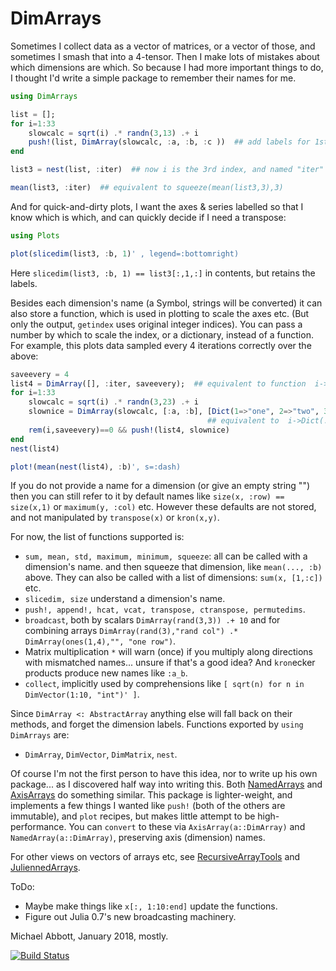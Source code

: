# DimArrays

Sometimes I collect data as a vector of matrices, or a vector of those, and sometimes I smash that into a 4-tensor.
Then I make lots of mistakes about which dimensions are which.
So because I had more important things to do, I thought I'd write a simple package to remember their names for me.

```julia
using DimArrays

list = [];
for i=1:33
    slowcalc = sqrt(i) .* randn(3,13) .+ i
    push!(list, DimArray(slowcalc, :a, :b, :c ))  ## add labels for 1st and 2nd dimensions  
end

list3 = nest(list, :iter)  ## now i is the 3rd index, and named "iter"

mean(list3, :iter)  ## equivalent to squeeze(mean(list3,3),3)
```

And for quick-and-dirty plots, I want the axes & series labelled
so that I know which is which, and can quickly decide if I need a transpose:
```julia
using Plots

plot(slicedim(list3, :b, 1)' , legend=:bottomright)
```
Here `slicedim(list3, :b, 1) == list3[:,1,:]` in contents, but retains the labels.

Besides each dimension's name (a Symbol, strings will be converted) it can also store a function,
which is used in plotting to scale the axes etc. (But only the output, `getindex` uses original integer indices).
You can pass a number by which to scale the index, or a dictionary, instead of a function.
For example, this plots data sampled every 4 iterations correctly over the above:
```julia
saveevery = 4
list4 = DimArray([], :iter, saveevery);  ## equivalent to function  i->4i
for i=1:33
    slowcalc = sqrt(i) .* randn(3,23) .+ i
    slownice = DimArray(slowcalc, [:a, :b], [Dict(1=>"one", 2=>"two", 3=>"three")], :stuff )
                                            ## equivalent to  i->Dict(...)[i]
    rem(i,saveevery)==0 && push!(list4, slownice)
end
nest(list4)

plot!(mean(nest(list4), :b)', s=:dash)
```
If you do not provide a name for a dimension (or give an empty string "") then you can still refer to it
by default names like `size(x, :row) == size(x,1)` or `maximum(y, :col)` etc. However these defaults are not stored,
and not manipulated by `transpose(x)` or `kron(x,y)`.

For now, the list of functions supported is:

* `sum, mean, std, maximum, minimum, squeeze`: all can be called with a dimension's name.
    and then squeeze that dimension, like `mean(..., :b)` above.
    They can also be called with a list of dimensions: `sum(x, [1,:c])` etc.
* `slicedim, size` understand a dimension's name.
* `push!, append!, hcat, vcat, transpose, ctranspose, permutedims`.
* `broadcast`, both by scalars `DimArray(rand(3,3)) .+ 10`
    and for combining arrays `DimArray(rand(3),"rand col") .* DimArray(ones(1,4),"", "one row")`.
* Matrix multiplication `*` will warn (once) if you multiply along directions with mismatched names...
    unsure if that's a good idea?
    And `kron`ecker products produce new names like `:a_b`.  
* `collect`, implicitly used by comprehensions like `[ sqrt(n) for n in DimVector(1:10, "int")' ]`.

Since `DimArray <: AbstractArray` anything else will fall back on their methods,
and forget the dimension labels. Functions exported by `using DimArrays` are:

* `DimArray`, `DimVector`, `DimMatrix`, `nest`.

Of course I'm not the first person to have this idea, nor to write up his own package...
as I discovered half way into writing this. Both [NamedArrays](https://github.com/davidavdav/NamedArrays.jl)
and [AxisArrays](https://github.com/JuliaArrays/AxisArrays.jl) do something similar.
This package is lighter-weight, and implements a few things I wanted like `push!` (both of the others are immutable),
and `plot` recipes, but makes little attempt to be high-performance.
You can `convert` to these via `AxisArray(a::DimArray)` and `NamedArray(a::DimArray)`, preserving axis (dimension) names.

For other views on vectors of arrays etc, see  [RecursiveArrayTools](https://github.com/JuliaDiffEq/RecursiveArrayTools.jl)
and [JuliennedArrays](https://github.com/bramtayl/JuliennedArrays.jl).

ToDo:
* Maybe make things like `x[:, 1:10:end]` update the functions.
* Figure out Julia 0.7's new broadcasting machinery.

Michael Abbott,
January 2018, mostly.


[![Build Status](https://travis-ci.org/mcabbott/DimArrays.jl.svg?branch=master)](https://travis-ci.org/mcabbott/DimArrays.jl)

<!--
[![Coverage Status](https://coveralls.io/repos/mcabbott/DimArrays.jl/badge.svg?branch=master&service=github)](https://coveralls.io/github/mcabbott/DimArrays.jl?branch=master)
[![codecov.io](http://codecov.io/github/mcabbott/DimArrays.jl/coverage.svg?branch=master)](http://codecov.io/github/mcabbott/DimArrays.jl?branch=master)
--> 

<!--
Note to self:
pandoc -o README.html README.md
-->

